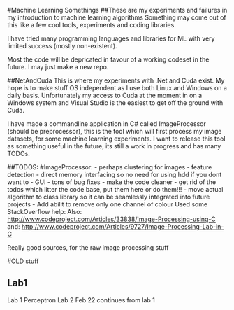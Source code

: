 #Machine Learning Somethings
##These are my experiments and failures in my introduction to machine learning algorithms
Something may come out of this like a few cool tools, experiments and coding libraries.

I have tried many programming languages and libraries for ML with very limited success (mostly non-existent).

Most the code will be depricated in favour of a working codeset in the future. I may just make a new repo.

##NetAndCuda
This is where my experiments with .Net and Cuda exist.
My hope is to make stuff OS independent as I use both Linux and Windows on a daily basis.
Unfortunately my access to Cuda at the moment in on a Windows system and Visual Studio is the easiest to get off the ground with Cuda.

I have made a commandline application in C# called ImageProcessor (should be preprocessor), this is the tool which will first process my image datasets,
for some machine learning experiments.
I want to release this tool as something useful in the future, its still a work in progress and has many TODOs.

##TODOS:
#ImageProcessor:
	- perhaps clustering for images
	- feature detection
	- direct memory interfacing so no need for using hdd if you dont want to
	- GUI
	- tons of bug fixes
	- make the code cleaner
	- get rid of the todos which litter the code base, put them here or do them!!!
	- move actual algorithm to class library so it can be seamlessly integrated into future projects
	- Add abilit to remove only one channel of colour
Used some StackOverflow help:
Also: http://www.codeproject.com/Articles/33838/Image-Processing-using-C
and: http://www.codeproject.com/Articles/9727/Image-Processing-Lab-in-C

Really good sources, for the raw image processing stuff

#OLD stuff
## Lab1

Lab 1 Perceptron 
Lab 2 Feb 22 continues from lab 1